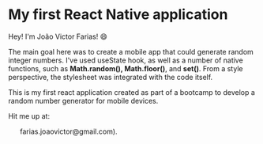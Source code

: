 <h1> My first React Native application</h1>

Hey! I'm João Victor Farias! :smile:

The main goal here was to create a mobile app that could generate random integer numbers. I've used useState hook, as well as a number of native functions, such as **Math.random(), Math.floor()**, and **set()**. From a style perspective, the stylesheet was integrated with the code itself.

This is my first react application created as part of a bootcamp to develop a random number generator for mobile devices.

Hit me up at: 

<ul>farias.joaovictor@gmail.com).</ul>

